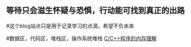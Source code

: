等待只会滋生怀疑与恐惧，行动能可找到真正的出路
-----------
#这个blog站点只是用于记录学习的点滴，希望不负未来


#数据区，代码区，堆栈区，操作系统堆栈 [C/C++程序的内存理解](http://Lucas-Yang.github.io/1_page)

